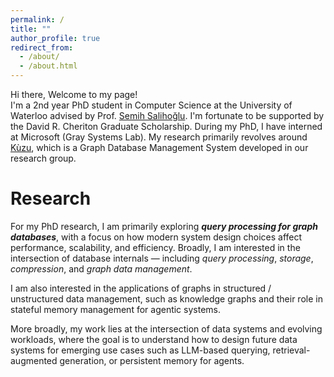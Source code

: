 ```yaml
---
permalink: /
title: ""
author_profile: true
redirect_from: 
  - /about/
  - /about.html
---
```


Hi there, Welcome to my page!  
I'm a 2nd year PhD student in Computer Science at the University of Waterloo advised by Prof. [Semih Salihoğlu](https://cs.uwaterloo.ca/~ssalihog/).
I'm fortunate to be supported by the David R. Cheriton Graduate Scholarship. During my PhD, I have interned at 
Microsoft (Gray Systems Lab). My research primarily revolves around [Kùzu](https://kuzudb.com/), which is a Graph 
Database Management System developed in our research group.  

Research 
==========

For my PhD research, I am primarily exploring **_query processing for graph databases_**, with a focus on how modern system
design choices affect performance, scalability, and efficiency. Broadly, I am interested in the intersection of database
internals — including _query processing_, _storage_, _compression_, and _graph data management_.

I am also interested in the applications of graphs in structured / unstructured data management, such as knowledge 
graphs and their role in stateful memory management for agentic systems.

More broadly, my work lies at the intersection of data systems and evolving workloads, where the goal is to understand
how to design future data systems for emerging use cases such as LLM-based querying, retrieval-augmented 
generation, or persistent memory for agents.
